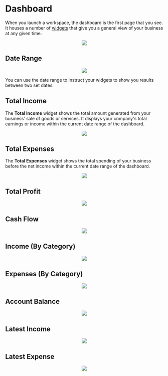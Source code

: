 # Dashboard

When you launch a workspace, the dashboard is the first page that you see. It houses a number of [widgets](03-manage-widgets.md) that give you a general view of your business at any given time.

<div align='center'>
<img src='media/dashboard.png'>
</div>

## Date Range

<div align='center'>
<img src='media/date_range.png'>
</div>

You can use the date range to instruct your widgets to show you results between two set dates.

## Total Income

The **Total Income** widget shows the total amount generated from your business' sale of goods or services. It displays your company's total earnings or income within the current date range of the dashboard.

<div align='center'>
<img src='media/total_income.png'>
</div>

## Total Expenses

The **Total Expenses** widget shows the total spending of your business before the net income within the current date range of the dashboard.

<div align='center'>
<img src='media/total_expenses.png'>
</div>

## Total Profit

<div align='center'>
<img src='media/total_profit.png'>
</div>

## Cash Flow

<div align='center'>
<img src='media/cash_flow.png'>
</div>

## Income (By Category)

<div align='center'>
<img src='media/income_category.png'>
</div>

## Expenses (By Category)

<div align='center'>
<img src='media/expenses_category.png'>
</div>

## Account Balance

<div align='center'>
<img src='media/account_balance.png'>
</div>

## Latest Income

<div align='center'>
<img src='media/latest_income.png'>
</div>

## Latest Expense

<div align='center'>
<img src='media/latest_expense.png'>
</div>
